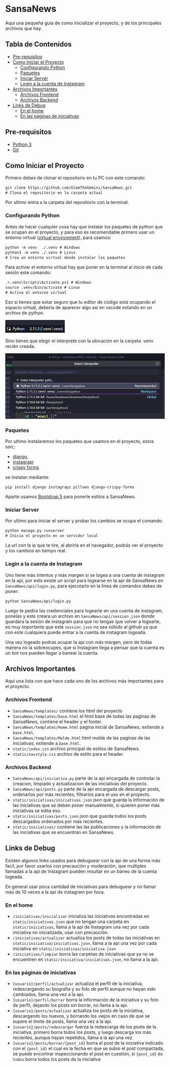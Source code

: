 # SansaNews

Aquí una pequeña guía de como inicializar el proyecto, y de los principales archivos que hay.


## Tabla de Contenidos

- [Pre-requisitos](#pre-requisitos)
- [Como Iniciar el Proyecto](#como-iniciar-el-proyecto)
  - [Configurando Python](#configurando-python)
  - [Paquetes](#paquetes)
  - [Iniciar Server](#iniciar-server)
  - [Login a la cuenta de Instagram](#login-a-la-cuenta-de-instagram)
- [Archivos Importantes](#archivos-importantes)
  - [Archivos Frontend](#archivos-frontend)
  - [Archivos Backend](#archivos-backend)
- [Links de Debug](#links-de-debug)
  - [En el home](#en-el-home)
  - [En las páginas de iniciativas](#en-las-paginas-de-iniciativas)


## Pre-requisitos

- [Python 3](https://www.python.org/downloads/)
- [Git](https://git-scm.com/downloads)


## Como Iniciar el Proyecto

Primero debes de clonar el repositorio en tu PC con este comando:

``` shell
git clone https://github.com/GlemTheGemini/SansaNews.git
# Clona el repositorio en la carpeta actual
```

Por ultimo entra a la carpeta del repositorio con la terminal.

### Configurando Python

Antes de hacer cualquier cosa hay que instalar los paquetes de python que se ocupan en el proyecto, y para eso es recomendable primero usar un entorno virtual ([virtual environment](https://docs.python.org/3/library/venv.html)), para usamos:

``` shell
python -m venv  ./.venv # Windows
python3 -m venv ./.venv # Linux
# Crea un entorno virtual donde instalar los paquetes
```

Para activar el entorno virtual hay que poner en la terminal al inicio de cada sesión este comando:

``` shell
.\.venv\Scripts\Activate.ps1 # Windows
source .venv/bin/activate # Linux
# Activa el entorno virtual
```

Eso si tienes que estar seguro que tu editor de código está ocupando el espacio virtual, debería de aparecer algo así en vscode estando en un archivo de python.

![venv](docs/Screenshot%202023-04-18%20194222.png)

Sino tienes que elegir el interprete con la ubicación en la carpeta .venv recién creada.

![venv2](docs/Screenshot%202023-04-18%20201449.png)

### Paquetes

Por ultimo instalaremos los paquetes que usamos en el proyecto, estos son;:

- [django](https://docs.djangoproject.com/en/4.2/), 
- [instagrapi](https://subzeroid.github.io/instagrapi/)
- [crispy forms](https://pypi.org/project/django-crispy-forms/)

se instalan mediante:

``` shell
pip install django instagrapi pillows django-crispy-forms
```

Aparte usamos [Bootstrap 5](https://getbootstrap.com/docs/5.1/getting-started/introduction/) para ponerle estilos a SansaNews.

### Iniciar Server

Por ultimo para iniciar el server y probar los cambios se ocupa el comando:

``` shell
python manage.py runserver
# Inicia el proyecto en un servidor local
```

La url con la ip que te tire, al abrirla en el navegador, podrás ver el proyecto y los cambios en tiempo real.

### Login a la cuenta de Instagram

Uno tiene más intentos y más margen si se logea a una cuenta de instagram en la api, por esto existe un script para logearse en la api de SansaNews en `SansaNews/api/login.py`, para ejecutarlo en la linea de comandos debes de poner:

``` shell
python SansaNews/api/login.py
```

Luego te pedira las credenciales para logearte en una cuenta de instagram, ponelas y este creara un archivo en `SansaNews/api/session.json` donde guardara la sesión de instagram para que no tengas que volver a logearte, es muy importante que este `session.json` no sea súbido al github ya que con este cualquiera puede entrar a la cuenta de instagram logeada.

Una vez logeado podras ocupar la api con más margen, pero de todas manera no la sobreocupes, que si Instagram llega a pensar que la cuenta es un bot nos pueden llegar a banear la cuenta.


## Archivos Importantes

Aquí una lista con que hace cada uno de los archivos más importantes para el proyecto.

### Archivos Frontend

- `SansaNews/templates/` contiene los html del proyecto
- `SansaNews/templates/base.html` el html base de todas las paginas de SansaNews, contiene el header y el footer.
- `SansaNews/templates/Home.html` pagina inicial de SansaNews, extiende a `base.html`.
- `SansaNews/templates/Molde.html` html molde de las paginas de las iniciativas, extiende a `base.html`.
- `static/index.css` archivo principal de estilos de SansaNews.
- `static/navstyle.css` archivo de estilo para el header.

### Archivos Backend

- `SansaNews/api/iniciativa.py` parte de la api encargada de controlar la creacion, limpiado y actualizacion de las iniciativas del proyecto.
- `SansaNews/api/posts.py` parte de la api encargada de descargar posts, ordenarlos por más recientes, filtrarlos para el uso en el proyecto.
- `static/iniciativas/iniciativas.json` json que guarda la información de las iniciativas que se deben poner manualmente, si quieren poner más iniciativas se edita eso.
- `static/iniciativas/posts.json` json que guarda todos los posts descargados ordenados por más recientes.
- `static/iniciativas/` contiene las las publicaciones y la información de las iniciativas que se encuentran en SansaNews.


## Links de Debug

Existen algunos links usados para debuguear con la api de una forma más facil, por favor usarlos con precaución y moderación, que multiples llamadas a la api de Instagram pueden resultar en un baneo de la cuenta logeada.

En general usar poca cantidad de iniciativas para debuguear y no llamar más de 10 veces a la api de instagram por hora.

### En el home

- `/iniciativas/inicializar` inicializa las iniciativas encontradas en `static/iniciativas.json` que no tengan una carpeta en `static/iniciativas`, llama a la api de Instagram una vez por cada iniciativa no inicializada, usar con precaución.
- `/iniciativas/actualizar` actualiza los posts de todas las iniciativas en `static/iniciativa/iniciativas.json`, llama a la api una vez por cada iniciativa en `static/iniciativas/iniciativa.json`
- `/iniciativas/limpiar` borra las carpetas de iniciativas que ya no se encuentren en `static/iniciativa/iniciativas.json`, no llama a la api.

### En las páginas de iniciativas

- `{usuario}/perfil/actualizar` actualiza el perfil de la iniciativa, redescargando su biografia y su foto de perfil aunque no hayan sido cambiados, llama una vez a la api.
- `{usuario}/perfil/borrar` borra la información de la iniciativa y su foto de perfil, dejando los posts sin borrar, no llama a la api.
- `{usuario}/posts/actualizar` actualiza los posts de la iniciativa, descargando los nuevos, y borrando los viejos en caso de que se supere el límite de posts, llama una vez a la api.
- `{usuario}/posts/redescargar` fuerza la redescarga de los posts de la iniciativa, primero borra todos los posts, y luego descarga los más recientes, aunque hayan repetidos, llama a la api una vez.
- `{usuario}/posts/borrar/{post_id}` borra el post de la iniciativa indicado con el `{post_id}` el cual es la fecha en que se subio el post compactada, se puede encontrar inspeccionando el post en cuestión, si `{post_id}` es `todos` borra todos los posts de la iniciativa
